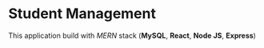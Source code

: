 # Student Management
This application build with *MERN* stack (**MySQL**, **React**, **Node JS**, **Express**)